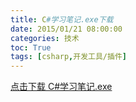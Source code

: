 ```yaml
---
title: C#学习笔记.exe下载
date: 2015/01/21 08:00:00
categories: 技术
toc: True
tags: [csharp,开发工具/插件]
---
```

[点击下载 C#学习笔记.exe](csharp学习笔记.exe)